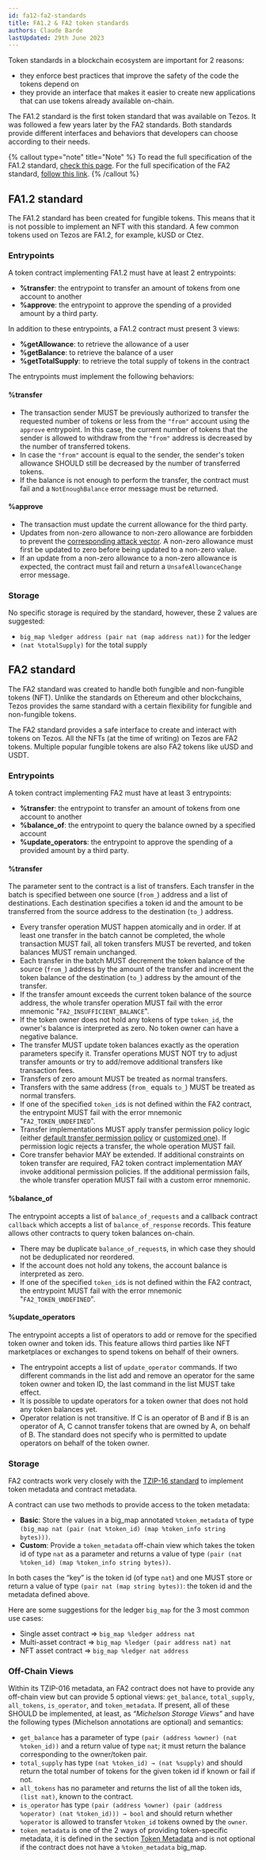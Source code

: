 ```yaml
---
id: fa12-fa2-standards
title: FA1.2 & FA2 token standards
authors: Claude Barde
lastUpdated: 29th June 2023
---
```


Token standards in a blockchain ecosystem are important for 2 reasons:
- they enforce best practices that improve the safety of the code the tokens depend on
- they provide an interface that makes it easier to create new applications that can use tokens already available on-chain.

The FA1.2 standard is the first token standard that was available on Tezos. It was followed a few years later by the FA2 standards. Both standards provide different interfaces and behaviors that developers can choose according to their needs.

{% callout type="note" title="Note" %}
To read the full specification of the FA1.2 standard, [check this page](https://gitlab.com/tezos/tzip/-/blob/master/proposals/tzip-7/tzip-7.md). For the full specification of the FA2 standard, [follow this link](https://gitlab.com/tezos/tzip/-/blob/master/proposals/tzip-12/tzip-12.md).
{% /callout %}

## FA1.2 standard
The FA1.2 standard has been created for fungible tokens. This means that it is not possible to implement an NFT with this standard. A few common tokens used on Tezos are FA1.2, for example, kUSD or Ctez.

### Entrypoints
A token contract implementing FA1.2 must have at least 2 entrypoints:
- **%transfer**: the entrypoint to transfer an amount of tokens from one account to another
- **%approve**: the entrypoint to approve the spending of a provided amount by a third party.

In addition to these entrypoints, a FA1.2 contract must present 3 views:
- **%getAllowance**: to retrieve the allowance of a user
- **%getBalance**: to retrieve the balance of a user
- **%getTotalSupply**: to retrieve the total supply of tokens in the contract

The entrypoints must implement the following behaviors:
#### %transfer
- The transaction sender MUST be previously authorized to transfer the requested number of tokens or less from the `"from"` account using the `approve` entrypoint. In this case, the current number of tokens that the sender is allowed to withdraw from the `"from"` address is decreased by the number of transferred tokens.
- In case the `"from"` account is equal to the sender, the sender's token allowance SHOULD still be decreased by the number of transferred tokens.
- If the balance is not enough to perform the transfer, the contract must fail and a `NotEnoughBalance` error message must be returned.

#### %approve
- The transaction must update the current allowance for the third party.
- Updates from non-zero allowance to non-zero allowance are forbidden to prevent the [corresponding attack vector](https://docs.google.com/document/d/1YLPtQxZu1UAvO9cZ1O2RPXBbT0mooh4DYKjA_jp-RLM/edit). A non-zero allowance must first be updated to zero before being updated to a non-zero value.
- If an update from a non-zero allowance to a non-zero allowance is expected, the contract must fail and return a `UnsafeAllowanceChange` error message.

### Storage
No specific storage is required by the standard, however, these 2 values are suggested:
- `big_map %ledger address (pair nat (map address nat))` for the ledger
- `(nat %totalSupply)` for the total supply

## FA2 standard

The FA2 standard was created to handle both fungible and non-fungible tokens (NFT). Unlike the standards on Ethereum and other blockchains, Tezos provides the same standard with a certain flexibility for fungible and non-fungible tokens.

The FA2 standard provides a safe interface to create and interact with tokens on Tezos. All the NFTs (at the time of writing) on Tezos are FA2 tokens. Multiple popular fungible tokens are also FA2 tokens like uUSD and USDT.

### Entrypoints
A token contract implementing FA2 must have at least 3 entrypoints:
- **%transfer**: the entrypoint to transfer an amount of tokens from one account to another
- **%balance_of**: the entrypoint to query the balance owned by a specified account
- **%update_operators**: the entrypoint to approve the spending of a provided amount by a third party.

#### %transfer
The parameter sent to the contract is a list of transfers. Each transfer in the batch is specified between one source (`from_`) address and a list of destinations. Each destination specifies a token id and the
amount to be transferred from the source address to the destination (`to_`) address.

- Every transfer operation MUST happen atomically and in order. If at least one transfer in the batch cannot be completed, the whole transaction MUST fail, all token transfers MUST be reverted, and token balances MUST remain unchanged.
- Each transfer in the batch MUST decrement the token balance of the source (`from_`) address by the amount of the transfer and increment the token balance of the destination (`to_`) address by the amount of the transfer.
- If the transfer amount exceeds the current token balance of the source address, the whole transfer operation MUST fail with the error mnemonic "`FA2_INSUFFICIENT_BALANCE`".
- If the token owner does not hold any tokens of type `token_id`, the owner's balance is interpreted as zero. No token owner can have a negative balance.
- The transfer MUST update token balances exactly as the operation parameters specify it. Transfer operations MUST NOT try to adjust transfer amounts or try to add/remove additional transfers like transaction fees.
- Transfers of zero amount MUST be treated as normal transfers.
- Transfers with the same address (`from_` equals `to_`) MUST be treated as normal transfers.
- If one of the specified `token_id`s is not defined within the FA2 contract, the entrypoint MUST fail with the error mnemonic "`FA2_TOKEN_UNDEFINED`".
- Transfer implementations MUST apply transfer permission policy logic (either [default transfer permission policy](https://gitlab.com/tezos/tzip/-/blob/master/proposals/tzip-12/tzip-12.md#default-transfer-permission-policy) or [customized one](https://gitlab.com/tezos/tzip/-/blob/master/proposals/tzip-12/permissions-policy.md#customizing-transfer-permission-policy)). If permission logic rejects a transfer, the whole operation MUST fail.
- Core transfer behavior MAY be extended. If additional constraints on token transfer are required, FA2 token contract implementation MAY invoke additional permission policies. If the additional permission fails, the whole transfer operation MUST fail with a custom error mnemonic.

#### %balance_of
The entrypoint accepts a list of `balance_of_requests` and a callback contract `callback` which accepts a list of `balance_of_response` records. This feature allows other contracts to query token balances on-chain.
- There may be duplicate `balance_of_request`s, in which case they should not be deduplicated nor reordered.
- If the account does not hold any tokens, the account balance is interpreted as zero.
- If one of the specified `token_id`s is not defined within the FA2 contract, the entrypoint MUST fail with the error mnemonic "`FA2_TOKEN_UNDEFINED`".

#### %update_operators
The entrypoint accepts a list of operators to add or remove for the specified token owner and token ids. This feature allows third parties like NFT marketplaces or exchanges to spend tokens on behalf of their owners.
- The entrypoint accepts a list of `update_operator` commands. If two different commands in the list add and remove an operator for the same token owner and token ID, the last command in the list MUST take effect.
- It is possible to update operators for a token owner that does not hold any token balances yet.
- Operator relation is not transitive. If C is an operator of B and if B is an operator of A, C cannot transfer tokens that are owned by A, on behalf of B.
The standard does not specify who is permitted to update operators on behalf of the token owner.

### Storage
FA2 contracts work very closely with the [TZIP-16 standard](https://gitlab.com/tezos/tzip/-/blob/master/proposals/tzip-16/tzip-16.md) to implement token metadata and contract metadata.

A contract can use two methods to provide access to the token metadata:
- **Basic**: Store the values in a big_map annotated `%token_metadata` of type `(big_map nat (pair (nat %token_id) (map %token_info string bytes)))`.
- **Custom**: Provide a `token_metadata` off-chain view which takes the token id of type `nat` as a parameter and returns a value of type `(pair (nat %token_id) (map %token_info string bytes))`.

In both cases the “key” is the token id (of type `nat`) and one MUST store or return a value of type `(pair nat (map string bytes))`: the token id and the metadata defined above.

Here are some suggestions for the ledger `big_map` for the 3 most common use cases:
- Single asset contract => `big_map %ledger address nat`
- Multi-asset contract  => `big_map %ledger (pair address nat) nat`
- NFT asset contract    => `big_map %ledger nat address`

### Off-Chain Views
Within its TZIP-016 metadata, an FA2 contract does not have to provide any off-chain view but can provide 5 optional views: `get_balance`, `total_supply`, `all_tokens`, `is_operator`, and `token_metadata`. If present, all of these SHOULD be implemented, at least, as *“Michelson Storage Views”* and have the following types (Michelson annotations are optional) and semantics:

- `get_balance` has a parameter of type `(pair (address %owner) (nat %token_id))` and a return value of type `nat`; it must return the balance corresponding to the owner/token pair.
- `total_supply` has type `(nat %token_id) → (nat %supply)` and should return the total number of tokens for the given token id if known or fail if not.
- `all_tokens` has no parameter and returns the list of all the token ids, `(list nat)`, known to the contract.
- `is_operator` has type `(pair (address %owner) (pair (address %operator) (nat %token_id))) → bool` and should return whether `%operator` is allowed to transfer `%token_id` tokens owned by the `owner`.
- `token_metadata` is one of the 2 ways of providing token-specific metadata, it is defined in the section [Token Metadata](https://gitlab.com/tezos/tzip/-/blob/master/proposals/tzip-12/tzip-12.md#token-metadata) and is not optional if the contract does not have a `%token_metadata` big_map.
